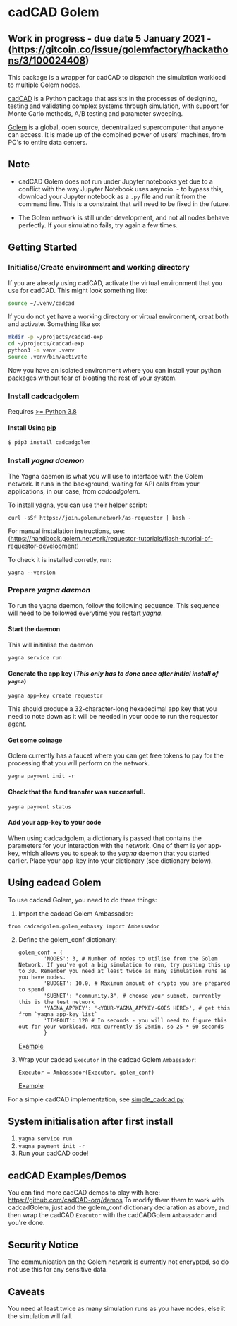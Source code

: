# cadCAD Golem

## Work in progress - due date 5 January 2021 - (https://gitcoin.co/issue/golemfactory/hackathons/3/100024408)

This package is a wrapper for cadCAD to dispatch the simulation workload to multiple Golem nodes.

[cadCAD](https://github.com/cadCAD-org/cadCAD) is a Python package that assists in the processes of designing, testing and validating complex systems through simulation, with support for Monte Carlo methods, A/B testing and parameter sweeping.

[Golem](https://golem.network/) is a global, open source, decentralized supercomputer that anyone can access. It is made up of the combined power of users' machines, from PC's to entire data centers.

## Note

* cadCAD Golem does not run under Jupyter notebooks yet due to a conflict with the way Jupyter Notebook uses asyncio. - to bypass this, download your Jupyter notebook as a `.py` file and run it from the command line. This is a constraint that will need to be fixed in the future.

* The Golem network is still under development, and not all nodes behave perfectly. If your simulatino fails, try again a few times.

## Getting Started

### Initialise/Create environment and working directory
If you are already using cadCAD, activate the virtual environment that you use for cadCAD. This might look something like:
```bash
source ~/.venv/cadcad
```

If you do not yet have a working directory or virtual environment, creat both and activate. Something like so:
```bash
mkdir -p ~/projects/cadcad-exp
cd ~/projects/cadcad-exp
python3 -m venv .venv
source .venv/bin/activate
```

Now you have an isolated environment where you can install your python packages without fear of bloating the rest of your system.

### Install cadcadgolem
Requires [>= Python 3.8](https://www.python.org/downloads/)

#### Install Using [pip](https://pypi.org/project/cadCAD/)
```bash
$ pip3 install cadcadgolem
```

### Install *yagna daemon*

The Yagna daemon is what you will use to interface with the Golem network. It runs in the background, waiting for API calls from your applications, in our case, from *cadcadgolem*.

To install yagna, you can use their helper script:
```
curl -sSf https://join.golem.network/as-requestor | bash -
```

For manual installation instructions, see: (https://handbook.golem.network/requestor-tutorials/flash-tutorial-of-requestor-development)

To check it is installed corretly, run:
```
yagna --version
```

### Prepare *yagna daemon*
To run the yagna daemon, follow the following sequence. This sequence will need to be followed everytime you restart *yagna*.

#### Start the daemon
This will initialise the daemon
```
yagna service run
```

#### Generate the app key (*This only has to done once after initial install of `yagna`*)
```
yagna app-key create requestor
```

This should produce a 32-character-long hexadecimal app key that you need to note down as it will be needed in your code to run the requestor agent.

#### Get some coinage
Golem currently has a faucet where you can get free tokens to pay for the processing that you will perform on the network.
```
yagna payment init -r
```

#### Check that the fund transfer was successfull.
```
yagna payment status
```

#### Add your app-key to your code
When using cadcadgolem, a dictionary is passed that contains the parameters for your interaction with the network. One of them is yor app-key, which allows you to speak to the *yagna* daemon that you started earlier. Place your app-key into your dictionary (see dictionary below).

## Using cadcad Golem

To use cadcad Golem, you need to do three things:

1. Import the cadcad Golem Ambassador:
```
from cadcadgolem.golem_embassy import Ambassador
```
2. Define the golem_conf dictionary:
    ```
    golem_conf = {
            'NODES': 3, # Number of nodes to utilise from the Golem Network. If you've got a big simulation to run, try pushing this up to 30. Remember you need at least twice as many simulation runs as you have nodes.
            'BUDGET': 10.0, # Maximum amount of crypto you are prepared to spend
            'SUBNET': "community.3", # choose your subnet, currently this is the test network
            'YAGNA_APPKEY': '<YOUR-YAGNA_APPKEY-GOES HERE>', # get this from `yagna app-key list`
            'TIMEOUT': 120 # In seconds - you will need to figure this out for your workload. Max currently is 25min, so 25 * 60 seconds
            }
    ```
    [Example](https://github.com/rogervs/cadcad_models/blob/2e61a84d1f28b23a3e0e9ef01f3c1f4fd4c85b2d/simple_cadcad.py#L75-L81)
    
3. Wrap your cadcad `Executor` in the cadcad Golem `Ambassador`:
    ```
    Executor = Ambassador(Executor, golem_conf)
    ```
    [Example](https://github.com/rogervs/cadcad_models/blob/2e61a84d1f28b23a3e0e9ef01f3c1f4fd4c85b2d/simple_cadcad.py#L83)

For a simple cadCAD implementation, see [simple_cadcad.py](https://github.com/rogervs/cadcad_models/blob/master/simple_cadcad.py)

## System initialisation after first install
1. `yagna service run`
2. `yagna payment init -r`
3. Run your cadCAD code!

## cadCAD Examples/Demos

You can find more cadCAD demos to play with here: https://github.com/cadCAD-org/demos
To modify them them to work with cadcadGolem, just add the golem_conf dictionary declaration as above, and then wrap the cadCAD `Executor` with the cadCADGolem `Ambassador` and you're done.

## Security Notice
The communication on the Golem network is currently not encrypted, so do not use this for any sensitive data.

## Caveats
You need at least twice as many simulation runs as you have nodes, else it the simulation will fail.
